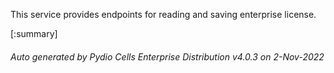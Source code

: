 






This service provides endpoints for reading and saving enterprise license.

[:summary]

###### Auto generated by Pydio Cells Enterprise Distribution v4.0.3 on 2-Nov-2022
